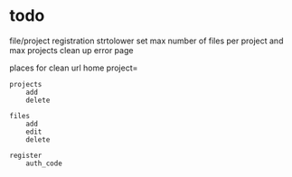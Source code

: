 # todo
file/project registration strtolower
set max number of files per project and max projects
clean up error page

places for clean url
	home
		project=
		
	projects
		add
		delete
	
	files
		add
		edit
		delete
	
	register
		auth_code